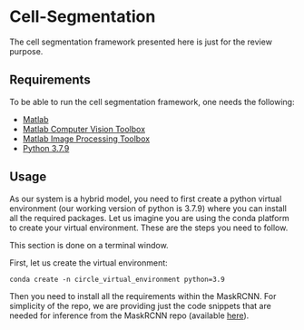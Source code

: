 # Cell-Segmentation

The cell segmentation framework presented here is just for the review purpose. 


## Requirements
To be able to run the cell segmentation framework, one needs the following:

* [Matlab](https://www.mathworks.com/products/matlab.html)
* [Matlab Computer Vision Toolbox ](https://www.mathworks.com/products/computer-vision.html)
* [Matlab Image Processing Toolbox](https://www.mathworks.com/products/image.html)
* [Python 3.7.9](https://www.python.org/downloads/release/python-379/)


## Usage
As our system is a hybrid model, you need to first create a python virtual environment (our working version of python is 3.7.9) where you can install all the required packages. Let us imagine you are using the conda platform to create your virtual environment. These are the steps you need to follow. 

This section is done on a terminal window.

First, let us create the virtual environment:

`conda create -n circle_virtual_environment python=3.9
`

Then you need to install all the requirements within the MaskRCNN. For simplicity of the repo, we are providing just the code snippets that are needed for inference from the MaskRCNN repo (available [here](https://github.com/matterport/Mask_RCNN/)).
